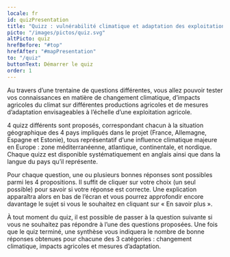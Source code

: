 ```yaml
---
locale: fr
id: quizPresentation
title: "Quizz : vulnérabilité climatique et adaptation des exploitations agricoles"
picto: "/images/pictos/quiz.svg"
altPicto: quiz
hrefBefore: "#top"
hrefAfter: "#mapPresentation"
to: "/quiz"
buttonText: Démarrer le quiz
order: 1
---
```


Au travers d’une trentaine de questions différentes, vous allez pouvoir tester vos connaissances en matière de changement climatique, d’impacts agricoles du climat sur différentes productions agricoles et de mesures d’adaptation envisageables à l’échelle d’une exploitation agricole.

4 quizz différents sont proposés, correspondant chacun à la situation géographique des 4 pays impliqués dans le projet (France, Allemagne, Espagne et Estonie), tous représentatif d’une influence climatique majeure en Europe : zone méditerranéenne, atlantique, continentale, et nordique. Chaque quizz est disponible systématiquement en anglais ainsi que dans la langue du pays qu’il représente.

Pour chaque question, une ou plusieurs bonnes réponses sont possibles parmi les 4 propositions. Il suffit de cliquer sur votre choix (un seul possible) pour savoir si votre réponse est correcte. Une explication apparaîtra alors en bas de l’écran et vous pourrez approfondir encore davantage le sujet si vous le souhaitez en cliquant sur « En savoir plus ». 

À tout moment du quiz, il est possible de passer à la question suivante si vous ne souhaitez pas répondre à l’une des questions proposées. Une fois que le quiz terminé, une synthèse vous indiquera le nombre de bonne réponses obtenues pour chacune des 3 catégories : changement climatique, impacts agricoles et mesures d’adaptation. 
